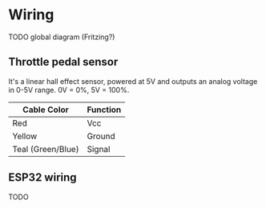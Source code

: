 # Wiring
TODO global diagram (Fritzing?)

## Throttle pedal sensor
It's a linear hall effect sensor, powered at 5V and outputs an analog voltage in 0-5V range. 0V = 0%, 5V = 100%.

| Cable Color       | Function |
| ----------------- | -------- |
| Red               | Vcc      |
| Yellow            | Ground   |
| Teal (Green/Blue) | Signal   |

## ESP32 wiring
TODO